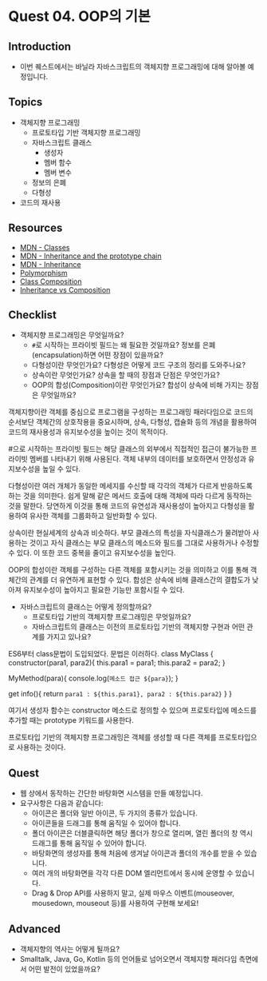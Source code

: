 # Quest 04. OOP의 기본

## Introduction
* 이번 퀘스트에서는 바닐라 자바스크립트의 객체지향 프로그래밍에 대해 알아볼 예정입니다.

## Topics
* 객체지향 프로그래밍
  * 프로토타입 기반 객체지향 프로그래밍
  * 자바스크립트 클래스
    * 생성자
    * 멤버 함수
    * 멤버 변수
  * 정보의 은폐
  * 다형성
* 코드의 재사용

## Resources
* [MDN - Classes](https://developer.mozilla.org/ko/docs/Web/JavaScript/Reference/Classes)
* [MDN - Inheritance and the prototype chain](https://developer.mozilla.org/ko/docs/Web/JavaScript/Inheritance_and_the_prototype_chain)
* [MDN - Inheritance](https://developer.mozilla.org/ko/docs/Learn/JavaScript/Objects/Inheritance)
* [Polymorphism](https://medium.com/@viktor.kukurba/object-oriented-programming-in-javascript-3-polymorphism-fb564c9f1ce8)
* [Class Composition](https://alligator.io/js/class-composition/)
* [Inheritance vs Composition](https://woowacourse.github.io/javable/post/2020-05-18-inheritance-vs-composition/)

## Checklist
* 객체지향 프로그래밍은 무엇일까요?
  * `#`로 시작하는 프라이빗 필드는 왜 필요한 것일까요? 정보를 은폐(encapsulation)하면 어떤 장점이 있을까요?
  * 다형성이란 무엇인가요? 다형성은 어떻게 코드 구조의 정리를 도와주나요?
  * 상속이란 무엇인가요? 상속을 할 때의 장점과 단점은 무엇인가요?
  * OOP의 합성(Composition)이란 무엇인가요? 합성이 상속에 비해 가지는 장점은 무엇일까요?

객체지향이란 객체를 중심으로 프로그램을 구성하는 프로그래밍 패러다임으로 코드의 순서보단 객체간의 상호작용을 중요시하며, 상속, 다형성, 캡슐화 등의 개념을 활용하여 코드의 재사용성과 유지보수성을 높이는 것이 목적이다.

#으로 시작하는 프라이빗 필드는 해당 클래스의 외부에서 직접적인 접근이 불가능한 프라이빗 멤버를 나타내기 위해 사용된다.
객체 내부의 데이터를 보호하면서 안정성과 유지보수성을 높일 수 있다.

다형성이란 여러 개체가 동일한 메세지를 수신할 때 각각의 객체가 다르게 반응하도록 하는 것을 의미한다.
쉽게 말해 같은 메서드 호출에 대해 객체에 따라 다르게 동작하는 것을 말한다.
당연하게 이것을 통해 코드의 유연성과 재사용성이 높아지고 다형성을 활용하여 유사한 객체를 그룹화하고 일반화할 수 있다.

상속이란 현실세계의 상속과 비슷하다.
부모 클래스의 특성을 자식클래스가 물려받아 사용하는 것이고 자식 클래스는 부모 클래스의 메소드와 필드를 그대로 사용하거나 수정할 수 있다.
이 또한 코드 중복을 줄이고 유지보수성을 높인다.

OOP의 합성이란 객체를 구성하는 다른 객체를 포함시키는 것을 의미하고 이를 통해 객체간의 관계를 더 유연하게 표현할 수 있다.
합성은 상속에 비해 클래스간의 결합도가 낮아져 유지보수성이 높아지고 필요한 기능만 포함시킬 수 있다.

* 자바스크립트의 클래스는 어떻게 정의할까요?
  * 프로토타입 기반의 객체지향 프로그래밍은 무엇일까요?
  * 자바스크립트의 클래스는 이전의 프로토타입 기반의 객체지향 구현과 어떤 관계를 가지고 있나요?

ES6부터 class문법이 도입되었다.
문법은 이러하다.
class MyClass {
  constructor(para1, para2){
    this.para1 = para1;
    this.para2 = para2;
  }

  MyMethod(para){
    console.log(`메소드 접근 ${para}`);
  }

  get info(){
    return `para1 : ${this.para1}, para2 : ${this.para2}`
  }
}

여기서 생성자 함수는 constructor 메소드로 정의할 수 있으며 프로토타입에 메소드를 추가할 때는 prototype 키워드를 사용한다.

프로토타입 기반의 객체지향 프로그래밍은 객체를 생성할 때 다른 객체를 프로토타입으로 사용하는 것이다.


## Quest
* 웹 상에서 동작하는 간단한 바탕화면 시스템을 만들 예정입니다.
* 요구사항은 다음과 같습니다:
  * 아이콘은 폴더와 일반 아이콘, 두 가지의 종류가 있습니다.
  * 아이콘들을 드래그를 통해 움직일 수 있어야 합니다.
  * 폴더 아이콘은 더블클릭하면 해당 폴더가 창으로 열리며, 열린 폴더의 창 역시 드래그를 통해 움직일 수 있어야 합니다.
  * 바탕화면의 생성자를 통해 처음에 생겨날 아이콘과 폴더의 개수를 받을 수 있습니다.
  * 여러 개의 바탕화면을 각각 다른 DOM 엘리먼트에서 동시에 운영할 수 있습니다.
  * Drag & Drop API를 사용하지 말고, 실제 마우스 이벤트(mouseover, mousedown, mouseout 등)를 사용하여 구현해 보세요!

## Advanced
* 객체지향의 역사는 어떻게 될까요?
* Smalltalk, Java, Go, Kotlin 등의 언어들로 넘어오면서 객체지향 패러다임 측면에서 어떤 발전이 있었을까요?
